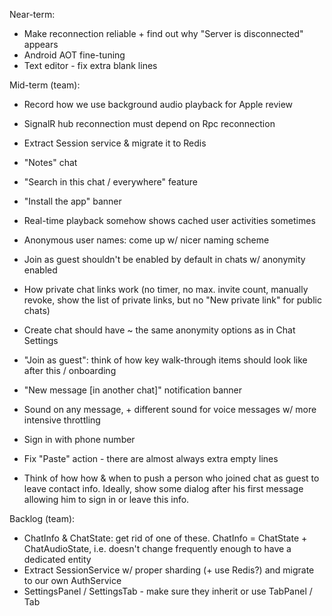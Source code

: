 Near-term:
- Make reconnection reliable + find out why "Server is disconnected" appears
- Android AOT fine-tuning
- Text editor - fix extra blank lines 

Mid-term (team):
- Record how we use background audio playback for Apple review
- SignalR hub reconnection must depend on Rpc reconnection
- Extract Session service & migrate it to Redis
- "Notes" chat
- "Search in this chat / everywhere" feature
- "Install the app" banner
- Real-time playback somehow shows cached user activities sometimes
- Anonymous user names: come up w/ nicer naming scheme

- Join as guest shouldn't be enabled by default in chats w/ anonymity enabled
- How private chat links work (no timer, no max. invite count, manually revoke, show the list of private links, but no "New private link" for public chats)
- Create chat should have ~ the same anonymity options as in Chat Settings
- "Join as guest": think of how key walk-through items should look like after this / onboarding
- "New message [in another chat]" notification banner
- Sound on any message, + different sound for voice messages w/ more intensive throttling
- Sign in with phone number
- Fix "Paste" action - there are almost always extra empty lines
- Think of how how & when to push a person who joined chat as guest to leave contact info. Ideally, show some dialog after his first message allowing him to sign in or leave this info.

Backlog (team):
- ChatInfo & ChatState: get rid of one of these. ChatInfo = ChatState + ChatAudioState, i.e. doesn't change frequently enough to have a dedicated entity
- Extract SessionService w/ proper sharding (+ use Redis?) and migrate to our own AuthService
- SettingsPanel / SettingsTab - make sure they inherit or use TabPanel / Tab
